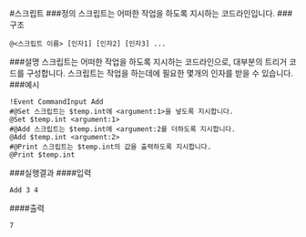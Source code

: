 #스크립트
###정의
스크립트는 어떠한 작업을 하도록 지시하는 코드라인입니다.
###구조
```
@<스크립트 이름> [인자1] [인자2] [인자3] ...
```
###설명
스크립트는 어떠한 작업을 하도록 지시하는 코드라인으로, 대부분의 트리거 코드를 구성합니다.
스크립트는 작업을 하는데에 필요한 몇개의 인자를 받을 수 있습니다.
###예시
```
!Event CommandInput Add
#@Set 스크립트는 $temp.int에 <argument:1>을 넣도록 지시합니다. 
@Set $temp.int <argument:1>
#@Add 스크립트는 $temp.int에 <argument:2를 더하도록 지시합니다.
@Add $temp.int <argument:2>
#@Print 스크립트는 $temp.int의 값을 출력하도록 지시합니다.
@Print $temp.int
```
###실행결과
####입력
```
Add 3 4
```
####출력
```
7
```